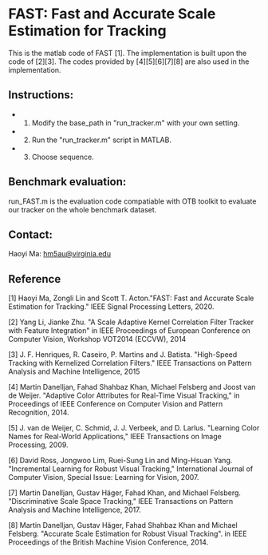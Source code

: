 # FAST: Fast and Accurate Scale Estimation for Tracking
This is the matlab code of FAST [1]. The implementation is built upon the code of [2][3]. The codes provided by [4][5][6][7][8] are also used in the implementation. 

## Instructions:
* 1) Modify the base_path in "run_tracker.m" with your own setting.
* 2) Run the "run_tracker.m" script in MATLAB.
* 3) Choose sequence.


## Benchmark evaluation:
run_FAST.m is the evaluation code compatiable with OTB toolkit to evaluate our tracker on the whole benchmark dataset.


## Contact:
Haoyi Ma: hm5au@virginia.edu

## Reference
[1] Haoyi Ma, Zongli Lin and Scott T. Acton."FAST: Fast and Accurate Scale Estimation for Tracking." IEEE Signal Processing Letters, 2020.

[2] Yang Li, Jianke Zhu. "A Scale Adaptive Kernel Correlation Filter Tracker with Feature Integration" in IEEE Proceedings of European Conference on Computer Vision, Workshop VOT2014 (ECCVW), 2014

[3] J. F. Henriques, R. Caseiro, P. Martins and J. Batista. "High-Speed Tracking with Kernelized Correlation Filters." IEEE Transactions on Pattern Analysis and Machine Intelligence, 2015

[4] Martin Danelljan, Fahad Shahbaz Khan, Michael Felsberg and Joost van de Weijer. "Adaptive Color Attributes for Real-Time Visual Tracking," in Proceedings of IEEE Conference on Computer Vision and Pattern Recognition, 2014.

[5] J. van de Weijer, C. Schmid, J. J. Verbeek, and D. Larlus. "Learning Color Names for Real-World Applications," IEEE Transactions on Image Processing, 2009.

[6] David Ross, Jongwoo Lim, Ruei-Sung Lin and Ming-Hsuan Yang. "Incremental Learning for Robust Visual Tracking," International Journal of Computer Vision, Special Issue: Learning for Vision, 2007.
	
[7] Martin Danelljan, Gustav Häger, Fahad Khan, and Michael Felsberg. "Discriminative Scale Space Tracking," IEEE Transactions on Pattern Analysis and Machine Intelligence, 2017.
	
[8] Martin Danelljan, Gustav Häger, Fahad Shahbaz Khan and Michael Felsberg. "Accurate Scale Estimation for Robust Visual Tracking". in IEEE Proceedings of the British Machine Vision Conference, 2014.

	

